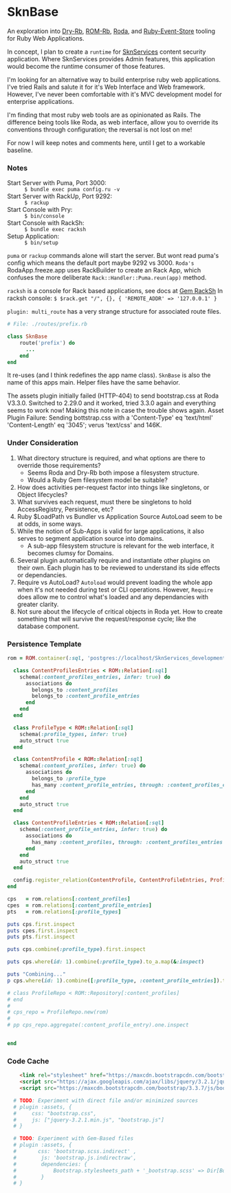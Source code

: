 # SknBase
An exploration into [Dry-Rb](http://dry-rb.org), [ROM-Rb](http://rom-rb.org), [Roda](https://github.com/jeremyevans/roda), and [Ruby-Event-Store](https://github.com/RailsEventStore/rails_event_store) tooling for Ruby Web Applications.

In concept, I plan to create a `runtime` for [SknServices](https://github.com/skoona/SknServices) content security application.  Where SknServices provides Admin features, this application would become the runtime consumer of those features.

I'm looking for an alternative way to build enterprise ruby web applications.  I've tried Rails and salute it for it's Web Interface and Web framework.  However, I've never been comfortable with it's MVC development model for enterprise applications.

I'm finding that most ruby web tools are as opinionated as Rails.  The difference being tools like Roda, as web interface, allow you to override its conventions through configuration; the reversal is not lost on me!

For now I will keep notes and comments here, until I get to a workable baseline.

### Notes
<dl>
    <dt>Start Server with Puma, Port 3000:</dt>
        <dd><code>$ bundle exec puma config.ru -v</code></dd>
    <dt>Start Server with RackUp, Port 9292:</dt>
        <dd><code>$ rackup</code></dd>
    <dt>Start Console with Pry:</dt>
        <dd><code>$ bin/console</code></dd>
    <dt>Start Console with RackSh:</dt>
        <dd><code>$ bundle exec racksh</code></dd>
    <dt>Setup Application:</dt>
        <dd><code>$ bin/setup</code></dd>
</dl>


`puma` or `rackup` commands alone will start the server. But wont read puma's config which means the default port maybe 9292 vs 3000.
`Roda's` RodaApp.freeze.app uses RackBuilder to create an Rack App, which confuses the more deliberate `Rack::Handler::Puma.reun(app)` method.

`racksh` is a console for Rack based applications, see docs at [Gem RackSh](https://github.com/sickill/racksh)
In racksh console: `$ $rack.get "/", {}, { 'REMOTE_ADDR' => '127.0.0.1' }`

`plugin: multi_route` has a very strange structure for associated route files.
```Ruby
# File: ./routes/prefix.rb

class SknBase
    route('prefix') do
      ...
    end
end
```
It re-uses (and I think redefines the app name class).  `SknBase` is also the name of this apps main.  Helper files have the same behavior.

The assets plugin initially failed (HTTP-404) to send bootstrap.css at Roda V3.3.0.  Switched to 2.29.0 and it worked, tried 3.3.0 again and everything seems to work now!  Making this note in case the trouble shows again.
Asset Plugin Failure: Sending bottstrap.css with a 'Content-Type' eq 'text/html' 'Content-Length' eq '3045'; verus 'text/css' and 146K.


### Under Consideration
1. What directory structure is required, and what options are there to override those requirements?
    * Seems Roda and Dry-Rb both impose a filesystem structure.
    * Would a Ruby Gem filesystem model be suitable?
2. How does activities per-request factor into things like singletons, or Object lifecycles?
3. What survives each request, must there be singletons to hold AccessRegistry, Persistence, etc?
4. Ruby $LoadPath vs Bundler vs Application Source AutoLoad seem to be at odds, in some ways.
5. While the notion of Sub-Apps is valid for large applications, it also serves to segment application source into domains.
    * A sub-app filesystem structure is relevant for the web interface, it becomes clumsy for Domains.
6. Several plugin automatically require and instantiate other plugins on their own.  Each plugin has to be reviewed to understand its side effects or dependancies.
7. Require vs AutoLoad? `Autoload` would prevent loading the whole app when it's not needed during test or CLI operations.  However, `Require` does allow me to control what's loaded and any dependancies with greater clarity.
8. Not sure about the lifecycle of critical objects in Roda yet.  How to create something that will survive the request/response cycle; like the database component.


### Persistence Template
```ruby
rom = ROM.container(:sql, 'postgres://localhost/SknServices_development', user: 'postgres', password: 'postgres') do |config|

  class ContentProfilesEntries < ROM::Relation[:sql]
    schema(:content_profiles_entries, infer: true) do
      associations do
        belongs_to :content_profiles
        belongs_to :content_profile_entries
      end
    end
  end

  class ProfileType < ROM::Relation[:sql]
    schema(:profile_types, infer: true)
    auto_struct true
  end

  class ContentProfile < ROM::Relation[:sql]
    schema(:content_profiles, infer: true) do
      associations do
        belongs_to :profile_type
        has_many :content_profile_entries, through: :content_profiles_entries
      end
    end
    auto_struct true
  end

  class ContentProfileEntries < ROM::Relation[:sql]
    schema(:content_profile_entries, infer: true) do
      associations do
        has_many :content_profiles, through: :content_profiles_entries
      end
    end
    auto_struct true
  end

  config.register_relation(ContentProfile, ContentProfileEntries, ProfileType, ContentProfilesEntries)
end

cps   = rom.relations[:content_profiles]
cpes  = rom.relations[:content_profile_entries]
pts   = rom.relations[:profile_types]

puts cps.first.inspect
puts cpes.first.inspect
puts pts.first.inspect

puts cps.combine(:profile_type).first.inspect

puts cps.where(id: 1).combine(:profile_type).to_a.map(&:inspect)

puts "Combining..."
p cps.where(id: 1).combine([:profile_type, :content_profile_entries]).to_a

# class ProfileRepo < ROM::Repository[:content_profiles]
# end
#
# cps_repo = ProfileRepo.new(rom)
#
# pp cps_repo.aggregate(:content_profile_entry).one.inspect


end
```


### Code Cache

```html
    <link rel="stylesheet" href="https://maxcdn.bootstrapcdn.com/bootstrap/3.3.7/css/bootstrap.min.css">
    <script src="https://ajax.googleapis.com/ajax/libs/jquery/3.2.1/jquery.min.js"></script>
    <script src="https://maxcdn.bootstrapcdn.com/bootstrap/3.3.7/js/bootstrap.min.js"></script>
```

```ruby
  # TODO: Experiment with direct file and/or minimized sources
  # plugin :assets, {
  #     css: "bootstrap.css",
  #     js: ["jquery-3.2.1.min.js", "bootstrap.js"]
  # }

  # TODO: Experiment with Gem-Based files
  # plugin :assets, {
  #       css: 'bootstrap.scss.indirect' ,
  #        js: 'bootstrap.js.indirectraw',
  #        dependencies: {
  #            Bootstrap.stylesheets_path + '_bootstrap.scss' => Dir[Bootstrap.stylesheets_path + '/**/*.scss'],
  #        }
  # }

```